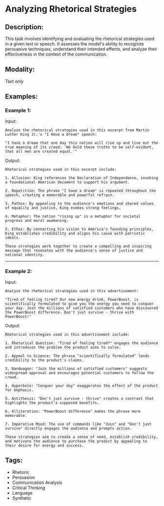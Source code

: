 # Analyzing Rhetorical Strategies

## Description:
This task involves identifying and evaluating the rhetorical strategies used in a given text or speech. It assesses the model's ability to recognize persuasive techniques, understand their intended effects, and analyze their effectiveness in the context of the communication.

## Modality:
Text only

## Examples:

### Example 1:

Input:

```
Analyze the rhetorical strategies used in this excerpt from Martin Luther King Jr.'s "I Have a Dream" speech:

"I have a dream that one day this nation will rise up and live out the true meaning of its creed: 'We hold these truths to be self-evident, that all men are created equal.'"
```

Output:

```
Rhetorical strategies used in this excerpt include:

1. Allusion: King references the Declaration of Independence, invoking a foundational American document to support his argument.

2. Repetition: The phrase "I have a dream" is repeated throughout the speech, creating a memorable and powerful refrain.

3. Pathos: By appealing to the audience's emotions and shared values of equality and justice, King evokes strong feelings.

4. Metaphor: The nation "rising up" is a metaphor for societal progress and moral awakening.

5. Ethos: By connecting his vision to America's founding principles, King establishes credibility and aligns his cause with patriotic ideals.

These strategies work together to create a compelling and inspiring message that resonates with the audience's sense of justice and national identity.
```

---

### Example 2:

Input:

```
Analyze the rhetorical strategies used in this advertisement:

"Tired of feeling tired? Our new energy drink, PowerBoost, is scientifically formulated to give you the energy you need to conquer your day. Join the millions of satisfied customers who have discovered the PowerBoost difference. Don't just survive - thrive with PowerBoost!"
```

Output:

```
Rhetorical strategies used in this advertisement include:

1. Rhetorical Question: "Tired of feeling tired?" engages the audience and introduces the problem the product aims to solve.

2. Appeal to Science: The phrase "scientifically formulated" lends credibility to the product's claims.

3. Bandwagon: "Join the millions of satisfied customers" suggests widespread approval and encourages potential customers to follow the crowd.

4. Hyperbole: "Conquer your day" exaggerates the effect of the product for emphasis.

5. Antithesis: "Don't just survive - thrive" creates a contrast that highlights the product's supposed benefits.

6. Alliteration: "PowerBoost difference" makes the phrase more memorable.

7. Imperative Mood: The use of commands like "Join" and "Don't just survive" directly engages the audience and prompts action.

These strategies aim to create a sense of need, establish credibility, and motivate the audience to purchase the product by appealing to their desire for energy and success.
```

## Tags:
- Rhetoric
- Persuasion
- Communication Analysis
- Critical Thinking
- Language
- Synthetic